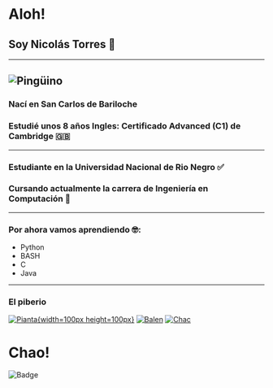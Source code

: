 # Aloh!
## Soy Nicolás Torres 🤠
---
![Pingüino](https://media.discordapp.net/attachments/750882843605074003/789322623049662465/emoji.gif)
---
### Nací en San Carlos de Bariloche
### Estudié unos 8 años Ingles: Certificado Advanced (C1) de Cambridge 🇬🇧
---
### Estudiante en la Universidad Nacional de Rio Negro ✅
### Cursando actualmente la carrera de Ingeniería en Computación 🤩
---
### Por ahora vamos aprendiendo 🤓:
- Python
- BASH
- C
- Java
---
### El piberio
  [![Pianta](https://avatars.githubusercontent.com/u/71991509?v=4){width=100px height=100px}](https://github.com/ValenPianta)
  [![Balen](https://avatars.githubusercontent.com/u/86004462?v=4)](https://github.com/Chabok52)
  [![Chac](https://avatars.githubusercontent.com/u/103904254?v=4)](https://github.com/santichac)
# Chao!
  ![Badge](https://bit.ly/icom-badge)

